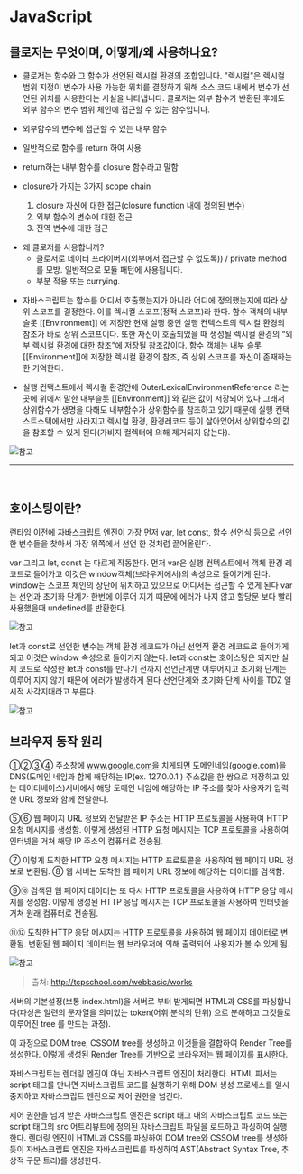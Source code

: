# JavaScript

## 클로저는 무엇이며, 어떻게/왜 사용하나요?

- 클로저는 함수와 그 함수가 선언된 렉시컬 환경의 조합입니다. "렉시컬"은 렉시컬 범위 지정이 변수가 사용 가능한 위치를 결정하기 위해 소스 코드 내에서 변수가 선언된 위치를 사용한다는 사실을 나타냅니다. 클로저는 외부 함수가 반환된 후에도 외부 함수의 변수 범위 체인에 접근할 수 있는 함수입니다.

- 외부함수의 변수에 접근할 수 있는 내부 함수

- 일반적으로 함수를 return 하여 사용

- return하는 내부 함수를 closure 함수라고 말함

- closure가 가지는 3가지 scope chain
  1. closure 자신에 대한 접근(closure function 내에 정의된 변수)
  2. 외부 함수의 변수에 대한 접근
  3. 전역 변수에 대한 접근

* 왜 클로저를 사용합니까?
  - 클로저로 데이터 프라이버시(외부에서 접근할 수 없도록)) / private method를 모방. 일반적으로 모듈 패턴에 사용됩니다.
  - 부분 적용 또는 currying.

- 자바스크립트는 함수를 어디서 호출했는지가 아니라 어디에 정의했는지에 따라 상위 스코프를 결정한다. 이를 렉시컬 스코프(정적 스코프)라 한다. 함수 객체의 내부 슬롯 [[Environment]] 에 저장한 현재 실행 중인 실행 컨텍스트의 렉시컬 환경의 참조가 바로 상위 스코프이다. 또한 자신이 호출되었을 때 생성될 렉시컬 환경의 “외부 렉시컬 환경에 대한 참조”에 저장될 참조값이다. 함수 객체는 내부 슬롯 [[Environment]]에 저장한 렉시컬 환경의 참조, 즉 상위 스코프를 자신이 존재하는 한 기억한다.

- 실행 컨택스트에서 렉시컬 환경안에 OuterLexicalEnvironmentReference 라는 곳에 위에서 말한 내부슬롯 [[Environment]] 와 같은 값이 저장되어 있다 그래서 상위함수가 생명을 다해도 내부함수가 상위함수를 참조하고 있기 때문에 실행 컨택스트스택에서만 사라지고 렉시컬 환경, 환경레코드 등이 살아있어서 상위함수의 값을 참조할 수 있게 된다(가비지 컬렉터에 의해 제거되지 않는다).

![참고](https://i.postimg.cc/g0bH3h8H/Closure5.png)

---

<br>

## 호이스팅이란?

런타임 이전에 자바스크립트 엔진이 가장 먼저 var, let const, 함수 선언식 등으로 선언한 변수들을 찾아서 가장 위쪽에서 선언 한 것처럼 끌어올린다.

var 그리고 let, const 는 다르게 작동한다. 먼저 var은 실행 컨텍스트에서 객체 환경 레코드로 들어가고 이것은 window객체(브라우저에서)의 속성으로 들어가게 된다. window는 스코프 체인의 상단에 위치하고 있으므로 어디서든 접근할 수 있게 된다 var는 선언과 초기화 단계가 한번에 이루어 지기 때문에 에러가 나지 않고 할당문 보다 빨리 사용했을때 undefined를 반환한다.

![참고](https://i.postimg.cc/wTb9d8nM/execution-context13.png)

let과 const로 선언한 변수는 객체 환경 레코드가 아닌 선언적 환경 레코드로 들어가게 되고 이것은 window 속성으로 들어가지 않는다. let과 const는 호이스팅은 되지만 실제 코드로 작성한 let과 const를 만나기 전까지 선언단계만 이루어지고 초기화 단계는 이루어 지지 않기 때문에 에러가 발생하게 된다 선언단계와 초기화 단계 사이를 TDZ 일시적 사각지대라고 부른다.

![참고](https://i.postimg.cc/8CFhpSyC/execution-context15.png)

## 브라우저 동작 원리

①②③④ 주소창에 www.google.com을 치게되면 도메인네임(google.com)을 DNS(도메인 네임과 함께 해당하는 IP(ex. 127.0.0.1 ) 주소값을 한 쌍으로 저장하고 있는 데이터베이스)서버에서 해당 도메인 네임에 해당하는 IP 주소를 찾아 사용자가 입력한 URL 정보와 함께 전달한다.

⑤⑥ 웹 페이지 URL 정보와 전달받은 IP 주소는 HTTP 프로토콜을 사용하여 HTTP 요청 메시지를 생성함. 이렇게 생성된 HTTP 요청 메시지는 TCP 프로토콜을 사용하여 인터넷을 거쳐 해당 IP 주소의 컴퓨터로 전송됨.

⑦ 이렇게 도착한 HTTP 요청 메시지는 HTTP 프로토콜을 사용하여 웹 페이지 URL 정보로 변환됨.
⑧ 웹 서버는 도착한 웹 페이지 URL 정보에 해당하는 데이터를 검색함.

⑨⑩ 검색된 웹 페이지 데이터는 또 다시 HTTP 프로토콜을 사용하여 HTTP 응답 메시지를 생성함. 이렇게 생성된 HTTP 응답 메시지는 TCP 프로토콜을 사용하여 인터넷을 거쳐 원래 컴퓨터로 전송됨.

⑪⑫ 도착한 HTTP 응답 메시지는 HTTP 프로토콜을 사용하여 웹 페이지 데이터로 변환됨. 변환된 웹 페이지 데이터는 웹 브라우저에 의해 출력되어 사용자가 볼 수 있게 됨.

![참고](https://t1.daumcdn.net/cfile/tistory/99F099375C124B2D02)

> 출처: http://tcpschool.com/webbasic/works

서버의 기본설정(보통 index.html)을 서버로 부터 받게되면 HTML과 CSS를 파싱합니다(파싱은 일련의 문자열을 의미있는 token(어휘 분석의 단위) 으로 분해하고 그것들로 이루어진 tree 를 만드는 과정).

이 과정으로 DOM tree, CSSOM tree를 생성하고 이것들을 결합하여 Render Tree를 생성한다. 이렇게 생성된 Render Tree를 기반으로 브라우저는 웹 페이지를 표시한다.

자바스크립트는 렌더링 엔진이 아닌 자바스크립트 엔진이 처리한다. HTML 파서는 script 태그를 만나면 자바스크립트 코드를 실행하기 위해 DOM 생성 프로세스를 일시 중지하고 자바스크립트 엔진으로 제어 권한을 넘긴다.

제어 권한을 넘겨 받은 자바스크립트 엔진은 script 태그 내의 자바스크립트 코드 또는 script 태그의 src 어트리뷰트에 정의된 자바스크립트 파일을 로드하고 파싱하여 실행한다. 렌더링 엔진이 HTML과 CSS를 파싱하여 DOM tree와 CSSOM tree를 생성하듯이 자바스크립트 엔진은 자바스크립트를 파싱하여 AST(Abstract Syntax Tree, 추상적 구문 트리)를 생성한다.
